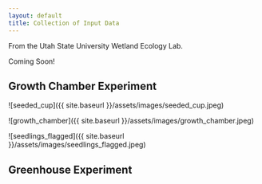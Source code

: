 ```yaml
---
layout: default
title: Collection of Input Data
---
```


From the Utah State University Wetland Ecology Lab.

Coming Soon!

## Growth Chamber Experiment

![seeded_cup]({{ site.baseurl }}/assets/images/seeded_cup.jpeg)

![growth_chamber]({{ site.baseurl }}/assets/images/growth_chamber.jpeg)

![seedlings_flagged]({{ site.baseurl }}/assets/images/seedlings_flagged.jpeg)

## Greenhouse Experiment
